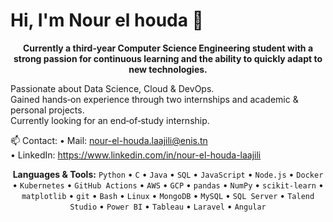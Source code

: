 # Hi, I'm Nour el houda 👋
<p align="center"><strong>Currently a third‑year Computer Science Engineering student with a strong passion for continuous learning and the ability to quickly adapt to new technologies.</strong></p>

Passionate about Data Science, Cloud & DevOps.  
Gained hands‑on experience through two internships and academic & personal projects.  
Currently looking for an end‑of‑study internship.  

📫 Contact:   • Mail: nour-el-houda.laajili@enis.tn  
               • LinkedIn: https://www.linkedin.com/in/nour-el-houda-laajili

<p align="center">
<strong>Languages &amp; Tools:</strong>
<code>Python</code> • <code>C</code> • <code>Java</code> • <code>SQL</code> • <code>JavaScript</code> • <code>Node.js</code> • <code>Docker</code> • <code>Kubernetes</code> • <code>GitHub Actions</code> • <code>AWS</code> • <code>GCP</code> • <code>pandas</code> • <code>NumPy</code> • <code>scikit-learn</code> • <code>matplotlib</code> • <code>git</code> • <code>Bash</code> • <code>Linux</code> • <code>MongoDB</code> • <code>MySQL</code> • <code>SQL Server</code> • <code>Talend Studio</code> • <code>Power BI</code> • <code>Tableau</code> • <code>Laravel</code> • <code>Angular</code>
</p>

<!--
**nourlaajili/nourlaajili** is a ✨ _special_ ✨ repository because its `README.md` (this file) appears on your GitHub profile.

Here are some ideas to get you started:

- 🔭 I’m currently working on ...
- 🌱 I’m currently learning ...
- 👯 I’m looking to collaborate on ...
- 🤔 I’m looking for help with ...
- 💬 Ask me about ...
- 📫 How to reach me: ...
- 😄 Pronouns: ...
- ⚡ Fun fact: ...
-->
